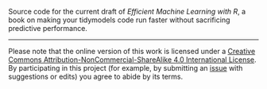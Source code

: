 Source code for the current draft of *Efficient Machine Learning with R*, a book on making your tidymodels code run faster without sacrificing predictive performance.

---

Please note that the online version of this work is licensed under a [Creative Commons Attribution-NonCommercial-ShareAlike 4.0 International License](https://creativecommons.org/licenses/by-nc-sa/4.0/). By participating in this project (for example, by submitting an [issue](https://github.com/simonpcouch/emlwr/issues) with suggestions or edits) you agree to abide by its terms.
